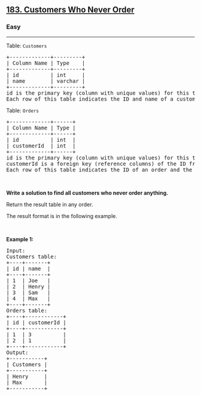 <h2><a href="https://leetcode.com/problems/customers-who-never-order/description/">183. Customers Who Never Order</a></h2><h3>Easy</h3><hr><div class="sql-schema-wrapper__3VBi"></div>

<div><p>Table: 
<code>Customers</code></p>
<pre>
+-------------+---------+
| Column Name | Type    |
+-------------+---------+
| id          | int     |
| name        | varchar |
+-------------+---------+
id is the primary key (column with unique values) for this table.
Each row of this table indicates the ID and name of a customer.
</pre>

<div><p>Table: 
<code>Orders</code></p>
<pre>
+-------------+------+
| Column Name | Type |
+-------------+------+
| id          | int  |
| customerId  | int  |
+-------------+------+
id is the primary key (column with unique values) for this table.
customerId is a foreign key (reference columns) of the ID from the Customers table.
Each row of this table indicates the ID of an order and the ID of the customer who ordered it.
</pre>

<p>&nbsp;</p>

<strong>Write a solution to find all customers who never order anything.</strong>

Return the result table in any order.

The result format is in the following example.

<p>&nbsp;</p>

<p><strong class="example">Example 1:</strong></p>
<pre>Input: 
Customers table:
+----+-------+
| id | name  |
+----+-------+
| 1  | Joe   |
| 2  | Henry |
| 3  | Sam   |
| 4  | Max   |
+----+-------+
Orders table:
+----+------------+
| id | customerId |
+----+------------+
| 1  | 3          |
| 2  | 1          |
+----+------------+
Output: 
+-----------+
| Customers |
+-----------+
| Henry     |
| Max       |
+-----------+
</pre>
</div>
